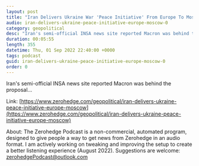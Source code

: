 ```yaml
---
layout: post
title: "Iran Delivers Ukraine War 'Peace Initiative' From Europe To Moscow"
audio: iran-delivers-ukraine-peace-initiative-europe-moscow-0
category: geopolitical
desc: "Iran's semi-official INSA news site reported Macron was behind the proposal..."
duration: 00:05:55
length: 355
datetime: Thu, 01 Sep 2022 22:40:00 +0000
tags: podcast
guid: iran-delivers-ukraine-peace-initiative-europe-moscow-0
order: 0
---
```

Iran's semi-official INSA news site reported Macron was behind the proposal...

Link: [https://www.zerohedge.com/geopolitical/iran-delivers-ukraine-peace-initiative-europe-moscow](https://www.zerohedge.com/geopolitical/iran-delivers-ukraine-peace-initiative-europe-moscow)

About: The Zerohedge Podcast is a non-commercial, automated program, designed to give people a way to get news from Zerohedge in an audio format.  I am actively working on tweaking and improving the setup to create a better listening experience (August 2022).  Suggestions are welcome: [zerohedgePodcast@outlook.com](mailto:zerohedgePodcast@outlook.com)